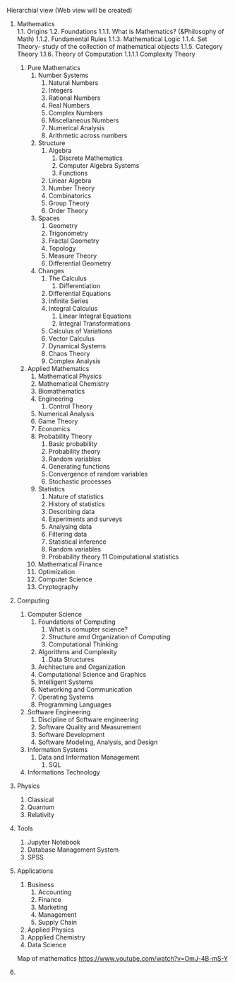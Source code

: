 Hierarchial view (Web view will be created)

1. Mathematics<br>
   1.1. Origins
   1.2. Foundations
      1.1.1. What is Mathematics? (&Philosophy of Math)
      1.1.2. Fundamental Rules
      1.1.3. Mathematical Logic
      1.1.4. Set Theory- study of the collection of mathematical objects
      1.1.5. Category Theory
      1.1.6. Theory of Computation
         1.1.1.1 Complexity Theory
   1. Pure Mathematics
      1. Number Systems
         1. Natural Numbers
         1. Integers
         1. Rational Numbers
         1. Real Numbers
         1. Complex Numbers
         1. Miscellaneous Numbers
         1. Numerical Analysis
         1. Arithmetic across numbers
      1. Structure 
         1. Algebra
            1. Discrete Mathematics
            1. Computer Algebra Systems
            1. Functions   
         1. Linear Algebra
         1. Number Theory
         1. Combinatorics
         1. Group Theory
         1. Order Theory      
      1. Spaces
         1. Geometry
         1. Trigonometry 
         1. Fractal Geometry
         1. Topology
         1. Measure Theory
         1. Differential Geometry
      1. Changes
         1. The Calculus
            1. Differentiation
         1. Differential Equations
         1. Infinite Series
         1. Integral Calculus
            1. Linear Integral Equations
            1. Integral Transformations
         1. Calculus of Variations
         1. Vector Calculus
         1. Dynamical Systems
         1. Chaos Theory
         1. Complex Analysis
   1. Applied Mathematics
      1. Mathematical Physics
      1. Mathematical Chemistry
      1. Biomathematics
      1. Engineering
         1. Control Theory
      1. Numerical Analysis
      1. Game Theory
      1. Economics 
      1. Probability Theory
         1.	Basic probability
         1.	Probability theory
         1.	Random variables
         1.	Generating functions
         1.	Convergence of random variables
         1.	Stochastic processes
      1. Statistics
         1.	Nature of statistics
         1.	History of statistics
         1.	Describing data
         1.	Experiments and surveys
         1.	Analysing data
         1.	Filtering data
         1.	Statistical inference
         1.	Random variables
         1.	Probability theory
         11	Computational statistics
      1. Mathematical Finance
      1. Optimization
      1. Computer Science
      1. Cryptography
1. Computing
   1. Computer Science
      1. Foundations of Computing
         1. What is comupter science?
         1. Structure amd Organization of Computing
         1. Computational Thinking
      1. Algorithms and Complexity
         1. Data Structures
      1. Architecture and Organization
      1. Computational Science and Graphics
      1. Intelligent Systems
      1. Networking and Communication
      1. Operating Systems
      1. Programming Languages
   1. Software Engineering
      1. Discipline of Software engineering
      1. Software Quality and Measurement
      1. Software Development
      1. Software Modeling, Analysis, and Design
   1. Information Systems 
      1. Data and Information Management
         1. SQL
   1. Informations Technology
1. Physics
   1. Classical
   1. Quantum 
   1. Relativity
1. Tools
   1. Jupyter Notebook
   1. Database Management System
   1. SPSS
1. Applications
   1. Business
      1. Accounting
      1. Finance
      1. Marketing
      1. Management
      1. Supply Chain
   1. Applied Physics
   1. Appplied Chemistry
   1. Data Science
   
   
   Map of mathematics
   https://www.youtube.com/watch?v=OmJ-4B-mS-Y
   
1. 
